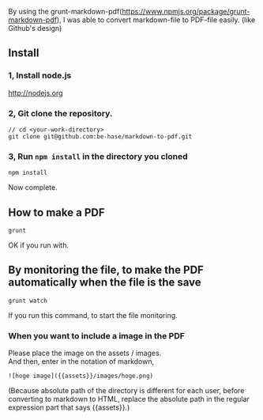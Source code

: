 By using the grunt-markdown-pdf(https://www.npmjs.org/package/grunt-markdown-pdf), I was able to convert markdown-file to PDF-file easily. (like Github's design)

## Install

### 1, Install node.js

http://nodejs.org

### 2, Git clone the repository.

```
// cd <your-work-directory>
git clone git@github.com:be-hase/markdown-to-pdf.git
```

### 3, Run `npm install` in the directory you cloned

```
npm install
```

Now complete.


## How to make a PDF

```
grunt
```

OK if you run with.

## By monitoring the file, to make the PDF automatically when the file is the save

```
grunt watch
```

If you run this command, to start the file monitoring.

### When you want to include a image in the PDF

Please place the image on the assets / images.  
And then, enter in the notation of markdown,

```
![hoge image]({{assets}}/images/hoge.png)
```

(Because absolute path of the directory is different for each user, before converting to markdown to HTML, replace the absolute path in the regular expression part that says {{assets}}.)